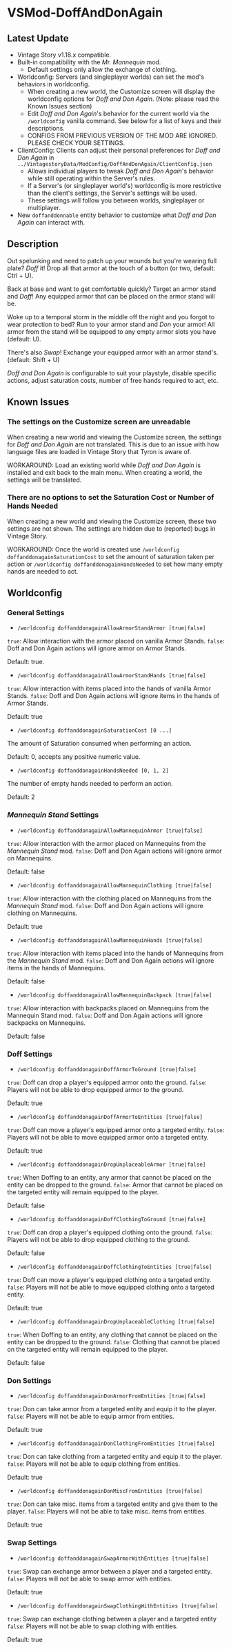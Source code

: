 # VSMod-DoffAndDonAgain

## Latest Update
- Vintage Story v1.18.x compatible.
- Built-in compatibility with the *Mr. Mannequin* mod.
  - Default settings only allow the exchange of clothing.
- Worldconfig: Servers (and singleplayer worlds) can set the mod's behaviors in worldconfig.
  - When creating a new world, the Customize screen will display the worldconfig options for *Doff and Don Again*. (Note: please read the Known Issues section)
  - Edit *Doff and Don Again*'s behavior for the current world via the `/worldconfig` vanilla command. See below for a list of keys and their descriptions.
  - CONFIGS FROM PREVIOUS VERSION OF THE MOD ARE IGNORED. PLEASE CHECK YOUR SETTINGS.
- ClientConfig: Clients can adjust their personal preferences for *Doff and Don Again* in `../VintagestoryData/ModConfig/DoffAndDonAgain/ClientConfig.json`
  - Allows individual players to tweak *Doff and Don Again*'s behavior while still operating within the Server's rules.
  - If a Server's (or singleplayer world's) worldconfig is more restrictive than the client's settings, the Server's settings will be used.
  - These settings will follow you between worlds, singleplayer or multiplayer.
- New `doffanddonnable` entity behavior to customize what *Doff and Don Again* can interact with.

## Description
Out spelunking and need to patch up your wounds but you're wearing full plate? *Doff* it! Drop all that armor at the touch of a button (or two, default: Ctrl + U).

Back at base and want to get comfortable quickly? Target an armor stand and *Doff*! Any equipped armor that can be placed on the armor stand will be.

Woke up to a temporal storm in the middle off the night and you forgot to wear protection to bed? Run to your armor stand and *Don* your armor! All armor from the stand will be equipped to any empty armor slots you have (default: U).

There's also *Swap*! Exchange your equipped armor with an armor stand's. (default: Shift + U)

*Doff and Don Again* is configurable to suit your playstyle, disable specific actions, adjust saturation costs, number of free hands required to act, etc.

## Known Issues
### The settings on the Customize screen are unreadable
When creating a new world and viewing the Customize screen, the settings for *Doff and Don Again* are not translated. This is due to an issue with how language files are loaded in Vintage Story that Tyron is aware of.

WORKAROUND: Load an existing world while *Doff and Don Again* is installed and exit back to the main menu. When creating a world, the settings will be translated.

### There are no options to set the Saturation Cost or Number of Hands Needed
When creating a new world and viewing the Customize screen, these two settings are not shown. The settings are hidden due to (reported) bugs in Vintage Story.

WORKAROUND: Once the world is created use `/worldconfig doffanddonagainSaturationCost` to set the amount of saturation taken per action or `/worldconfig doffanddonagainHandsNeeded` to set how many empty hands are needed to act.

## Worldconfig
### General Settings
- `/worldconfig doffanddonagainAllowArmorStandArmor [true|false]`

`true`: Allow interaction with the armor placed on vanilla Armor Stands.
`false`: Doff and Don Again actions will ignore armor on Armor Stands.

Default: true.

- `/worldconfig doffanddonagainAllowArmorStandHands [true|false]`

`true`: Allow interaction with items placed into the hands of vanilla Armor Stands.
`false`: Doff and Don Again actions will ignore items in the hands of Armor Stands.

Default: true

- `/worldconfig doffanddonagainSaturationCost [0 ...]`

The amount of Saturation consumed when performing an action.

Default: 0, accepts any positive numeric value.

- `/worldconfig doffanddonagainHandsNeeded [0, 1, 2]`

The number of empty hands needed to perform an action.

Default: 2

### *Mannequin Stand* Settings
- `/worldconfig doffanddonagainAllowMannequinArmor [true|false]`

`true`: Allow interaction with the armor placed on Mannequins from the *Mannequin Stand* mod.
`false`: Doff and Don Again actions will ignore armor on Mannequins.

Default: false

- `/worldconfig doffanddonagainAllowMannequinClothing [true|false]`

`true`: Allow interaction with the clothing placed on Mannequins from the *Mannequin Stand* mod.
`false`: Doff and Don Again actions will ignore clothing on Mannequins.

Default: true

- `/worldconfig doffanddonagainAllowMannequinHands [true|false]`

`true`: Allow interaction with items placed into the hands of Mannequins from the *Mannequin Stand* mod.
`false`: Doff and Don Again actions will ignore items in the hands of Mannequins.

Default: false

- `/worldconfig doffanddonagainAllowMannequinBackpack [true|false]`

`true`: Allow interaction with backpacks placed on Mannequins from the Mannequin Stand mod.
`false`: Doff and Don Again actions will ignore backpacks on Mannequins.

Default: false

### Doff Settings
- `/worldconfig doffanddonagainDoffArmorToGround [true|false]`

`true`: Doff can drop a player's equipped armor onto the ground.
`false`: Players will not be able to drop equipped armor to the ground.

Default: true

- `/worldconfig doffanddonagainDoffArmorToEntities [true|false]`

`true`: Doff can move a player's equipped armor onto a targeted entity.
`false`: Players will not be able to move equipped armor onto a targeted entity.

Default: true

- `/worldconfig doffanddonagainDropUnplaceableArmor [true|false]`

`true`: When Doffing to an entity, any armor that cannot be placed on the entity can be dropped to the ground.
`false`: Armor that cannot be placed on the targeted entity will remain equipped to the player.

Default: false

- `/worldconfig doffanddonagainDoffClothingToGround [true|false]`

`true`: Doff can drop a player's equipped clothing onto the ground.
`false`: Players will not be able to drop equipped clothing to the ground.

Default: false

- `/worldconfig doffanddonagainDoffClothingToEntities [true|false]`

`true`: Doff can move a player's equipped clothing onto a targeted entity.
`false`: Players will not be able to move equipped clothing onto a targeted entity.

Default: true

- `/worldconfig doffanddonagainDropUnplaceableClothing [true|false]`

`true`: When Doffing to an entity, any clothing that cannot be placed on the entity can be dropped to the ground.
`false`: Clothing that cannot be placed on the targeted entity will remain equipped to the player.

Default: false

### Don Settings
- `/worldconfig doffanddonagainDonArmorFromEntities [true|false]`

`true`: Don can take armor from a targeted entity and equip it to the player.
`false`: Players will not be able to equip armor from entities.

Default: true

- `/worldconfig doffanddonagainDonClothingFromEntities [true|false]`

`true`: Don can take clothing from a targeted entity and equip it to the player.
`false`: Players will not be able to equip clothing from entities.

Default: true

- `/worldconfig doffanddonagainDonMiscFromEntities [true|false]`

`true`: Don can take misc. items from a targeted entity and give them to the player.
`false`: Players will not be able to take misc. items from entities.

Default: true

### Swap Settings
- `/worldconfig doffanddonagainSwapArmorWithEntities [true|false]`

`true`: Swap can exchange armor between a player and a targeted entity.
`false`: Players will not be able to swap armor with entities.

Default: true

- `/worldconfig doffanddonagainSwapClothingWithEntities [true|false]`

`true`: Swap can exchange clothing between a player and a targeted entity
`false`: Players will not be able to swap clothing with entities.

Default: true
